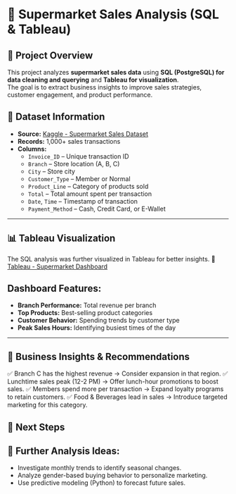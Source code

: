 # 🛒 Supermarket Sales Analysis (SQL & Tableau)

## 📌 Project Overview  
This project analyzes **supermarket sales data** using **SQL (PostgreSQL) for data cleaning and querying** and **Tableau for visualization**.  
The goal is to extract business insights to improve sales strategies, customer engagement, and product performance.

## 📂 Dataset Information  
- **Source:** [Kaggle - Supermarket Sales Dataset](https://www.kaggle.com/datasets/aungpyaeap/supermarket-sales)  
- **Records:** 1,000+ sales transactions  
- **Columns:**  
  - `Invoice_ID` – Unique transaction ID  
  - `Branch` – Store location (A, B, C)  
  - `City` – Store city  
  - `Customer_Type` – Member or Normal  
  - `Product_Line` – Category of products sold  
  - `Total` – Total amount spent per transaction  
  - `Date`, `Time` – Timestamp of transaction  
  - `Payment_Method` – Cash, Credit Card, or E-Wallet  

---


## 📊 Tableau Visualization
The SQL analysis was further visualized in Tableau for better insights.
🔗 [Tableau - Supermarket Dashboard](https://public.tableau.com/app/profile/jordan.williams5300/viz/SupermarketSalesInsights_17400809476700/SupermarketSalesInsights)
## Dashboard Features:
- **Branch Performance:** Total revenue per branch
- **Top Products:** Best-selling product categories
- **Customer Behavior:** Spending trends by customer type
- **Peak Sales Hours:** Identifying busiest times of the day

---

## 📌 Business Insights & Recommendations
✅ Branch C has the highest revenue → Consider expansion in that region.
✅ Lunchtime sales peak (12-2 PM) → Offer lunch-hour promotions to boost sales.
✅ Members spend more per transaction → Expand loyalty programs to retain customers.
✅ Food & Beverages lead in sales → Introduce targeted marketing for this category.

## 🚀 Next Steps
## 📌 Further Analysis Ideas:
- Investigate monthly trends to identify seasonal changes.
- Analyze gender-based buying behavior to personalize marketing.
- Use predictive modeling (Python) to forecast future sales.
